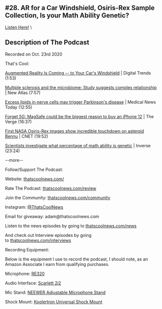 #28. AR for a Car Windshield, Osiris-Rex Sample Collection, Is your Math Ability Genetic?
---
[Listen Here!](https://thatscoolnews.podbean.com/e/28-ar-for-a-car-windshield-osiris-rex-sample-collection-is-your-math-ability-genetic/) \
## Description of The Podcast
<p style="text-align:left;">Recorded on Oct. 23rd 2020</p>

That's Cool:
<p style="text-align:left;"><a href='https://www.digitaltrends.com/features/envisics-ar-windshield-technology/'>Augmented Reality Is Coming -- to Your Car's Windshield</a> | Digital Trends (1:53)</p>

<p style="text-align:left;"><a href='https://newatlas.com/science/multiple-sclerosis-gut-microbiome-genetics-bacteria'>Multiple sclerosis and the microbiome: Study suggests complex relationship</a> | New Atlas (7:57)</p>

<p style="text-align:left;"><a href='https://www.medicalnewstoday.com/articles/excess-lipids-in-nerve-cells-may-trigger-parkinsons-disease'>Excess lipids in nerve cells may trigger Parkinson's disease</a> | Medical News Today (12:55)</p>

<p style="text-align:left;"><a href='https://www.theverge.com/circuitbreaker/2020/10/14/21515490/apple-iphone-12-magsafe-accessories-ecosystem'>Forget 5G: MagSafe could be the biggest reason to buy an iPhone 12</a> | The Verge (16:37)</p>

<p style="text-align:left;"><a href='https://www.cnet.com/news/first-nasa-osiris-rex-images-show-incredible-touchdown-on-asteroid-bennu'>First NASA Osiris-Rex images show incredible touchdown on asteroid Bennu</a> | CNET (19:52)</p>

<p style="text-align:left;"><a href='https://www.inverse.com/mind-body/math-genetics-study-explained'>Scientists investigate what percentage of math ability is genetic</a> | Inverse (23:24)</p>

<p style="text-align:left;">--more--</p>

Follow/Support The Podcast:
<p style="text-align:left;">Website: <a href='https://thatscoolnews.com/'>thatscoolnews.com/</a></p>

<p style="text-align:left;">Rate The Podcast: <a href='https://thatscoolnews.com/review/'>thatscoolnews.com/review</a></p>

<p style="text-align:left;">Join the Community: <a href='https://httpsthatscoolnews.com'>thatscoolnews.com/community</a></p>

<p style="text-align:left;">Instagram: <a href='https://www.instagram.com/thatscoolnews/'>@ThatsCoolNews</a></p>

<p style="text-align:left;">Email for giveaway: adam@thatscoolnews.com</p>

<p style="text-align:left;">Listen to the news episodes by going to <a href='https://thatscoolnews.com/news/'>thatscoolnews.com/news</a></p>

<p style="text-align:left;">And check out Interview episodes by going to <a href='https://thatscoolnews.com/interviews/'>thatscoolnews.com/interviews</a></p>

Recording Equipment:
<p style="text-align:left;">Below is the equipment I use to record the podcast, I should note, as an Amazon Associate I earn from qualifying purchases.</p>

<p style="text-align:left;">Microphone: <a href='https://amzn.to/3nFvGuM'>RE320</a></p>

<p style="text-align:left;">Audio Interface: <a href='https://amzn.to/30XxsNV'>Scarlett 2i2</a></p>

<p style="text-align:left;">Mic Stand: <a href='https://amzn.to/3nEUMtD'>NEEWER Adjustable Microphone Stand</a></p>

<p style="text-align:left;">Shock Mount: <a href='https://amzn.to/3lAw0Jb'>Koolertron Universal Shock Mount</a></p>
